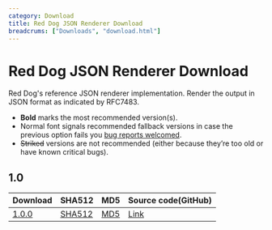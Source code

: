 ```yaml
---
category: Download
title: Red Dog JSON Renderer Download
breadcrums: ["Downloads", "download.html"]
---
```


# Red Dog JSON Renderer Download

Red Dog's reference JSON renderer implementation. Render the output in JSON format as indicated by RFC7483.

- **Bold** marks the most recommended version(s).
- Normal font signals recommended fallback versions in case the previous option fails you [bug reports welcomed](https://github.com/NICMx/rdap-json-renderer/issues).
- ~~Striked~~ versions are not recommended (either because they’re too old or have known critical bugs).



## 1.0

|Download |SHA512    |MD5    |Source code(GitHub)|
|:--------|:---------|:------|:---------|
|[1.0.0](https://github.com/NICMx/releases/)|[SHA512](https://github.com/NICMx/releases/)|[MD5](https://github.com/NICMx/releases/)|[Link](https://github.com/NICMx/)|

